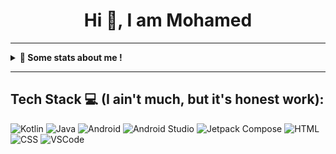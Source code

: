 <h1 align="center">Hi 👋, I am Mohamed</h1>

---

<details>
  <summary><b>🔷 Some stats about me !</b></summary>
  <br>
  <div align="center">
  
    <!-- GitHub Stats Card -->
    <a href="https://github.com/anuraghazra/github-readme-stats">
      <img src="https://github-readme-stats.vercel.app/api?username=mohamed&show_icons=true&theme=react&bg_color=282828,1e1e1e&title_color=E57373&text_color=CFCFCF&icon_color=E57373&border_radius=8" width="410" />
    </a>
    <!-- GitHub Streak Card -->
    <a href="https://github.com/DenverCoder1/github-readme-streak-stats">
      <img src="https://github-readme-streak-stats.herokuapp.com?user=mohamed&theme=react&background=1e1e1e&hide_border=true&stroke=E57373&ring=E57373&currStreakLabel=E57373" width="410" />
    </a>
    <!-- GitHub Activity Graph -->
    <a href="https://github.com/ashutosh00710/github-readme-activity-graph">
      <img src="https://github-readme-activity-graph.vercel.app/graph?username=mohamed&theme=react-dark&bg_color=1e1e1e&e57373" width="820" />
    </a>
  
  </div>
  <br>
  <details open>
    <summary><b>📦 Stats</b></summary>
    <ul>
      <li><b>Total Stars:</b> <img src="https://img.shields.io/badge/stars-10k-E57373?style=flat-square&logo=github&logoColor=white"></li>
      <li><b>2025 Commits:</b> <img src="https://img.shields.io/badge/commits-100-E57373?style=flat-square"></li>
      <li><b>Total PRs:</b> <img src="https://img.shields.io/badge/prs-10-E57373?style=flat-square"></li>
      <li><b>Total Issues:</b> <img src="https://img.shields.io/badge/issues-5-E57373?style=flat-square"></li>
      <li><b>Contributed to:</b> <img src="https://img.shields.io/badge/contributed-15-E57373?style=flat-square"></li>
    </ul>
  </details>
</details>

---

## <b>Tech Stack 💻 (I ain't much, but it's honest work):</b>

![Kotlin](https://img.shields.io/badge/KOTLIN-6c63ff?style=for-the-badge&logo=kotlin&logoColor=white)
![Java](https://img.shields.io/badge/JAVA-307e3e?style=for-the-badge&logo=java&logoColor=white)
![Android](https://img.shields.io/badge/ANDROID-3DDC84?style=for-the-badge&logo=android&logoColor=white)
![Android Studio](https://img.shields.io/badge/ANDROID%20STUDIO-009688?style=for-the-badge&logo=android-studio&logoColor=white)
![Jetpack Compose](https://img.shields.io/badge/JETPACK%20COMPOSE-4285F4?style=for-the-badge&logo=jetpack-compose&logoColor=white)
![HTML](https://img.shields.io/badge/HTML-F16529?style=for-the-badge&logo=html5&logoColor=white)
![CSS](https://img.shields.io/badge/CSS-2965f1?style=for-the-badge&logo=css3&logoColor=white)
![VSCode](https://img.shields.io/badge/VSCODIUM-3C99D4?style=for-the-badge&logo=visual-studio-code&logoColor=white)
